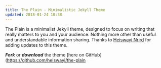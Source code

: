 ```yaml
---
title: The Plain - Minimalistic Jekyll Theme
updated: 2018-01-24 10:38
---
```


The Plain is a minimalist Jekyll theme, designed to focus on writing that really matters to you and your audience. Nothing more other than useful and understandable information sharing. Thanks to [Heiswayi Nrird](https://github.com/heiswayi) for adding updates to this theme.

**_Fork_** or **_download_** the theme [here on GitHub](https://github.com/heiswayi/the-plain

